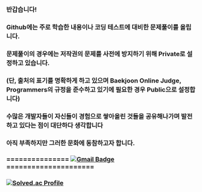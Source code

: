 ### 반갑습니다! 
### Github에는 주로 학습한 내용이나 코딩 테스트에 대비한 문제풀이를 올립니다.
### 문제풀이의 경우에는 저작권의 문제를 사전에 방지하기 위해 Private로 설정하고 있습니다.
### (단, 출처의 표기를 명확하게 하고 있으며 Baekjoon Online Judge, Programmers의 규정을 준수하고 있기에 필요한 경우 Public으로 설정합니다)
### 
### 수많은 개발자들이 자신들이 경험으로 쌓아올린 것들을 공유해나가며 발전하고 있다는 점이 대단하다 생각합니다
### 아직 부족하지만 그러한 문화에 동참하고자 합니다.
###

### =============== [![Gmail Badge](https://img.shields.io/badge/Gmail-d14836?style=flat-square&logo=Gmail&logoColor=white&link=mailto:qgam12123@gmail.com)](mailto:qgam12123@gmail.com) =====================


### [![Solved.ac Profile](http://mazassumnida.wtf/api/v2/generate_badge?boj=qgam12123)](https://solved.ac/qgam12123/)

<!--
**Qiga/Qiga** is a ✨ _special_ ✨ repository because its `README.md` (this file) appears on your GitHub profile.

Here are some ideas to get you started:

[![Solved.ac Profile](http://mazassumnida.wtf/api/v2/generate_badge?boj=qgam12123)](https://solved.ac/qgam12123/)


- 🔭 I’m currently working on ...
- 🌱 I’m currently learning ...
- 👯 I’m looking to collaborate on ...
- 🤔 I’m looking for help with ...
- 💬 Ask me about ...
- 📫 How to reach me: ...
- 😄 Pronouns: ...
- ⚡ Fun fact: ...
-->
